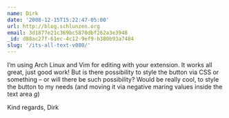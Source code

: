 ```yaml
---
name: Dirk
date: '2008-12-15T15:22:47-05:00'
url: http://blog.schlunzen.org
email: 3d1877e21c369bc5870dbf262a3e3948
_id: d88ac27f-61ec-4c12-9ef9-b380b93a7484
slug: '/its-all-text-v080/'
---
```


I’m using Arch Linux and Vim for editing with your extension. It works all
great, just good work! But is there possibility to style the button via CSS or
something – or will there be such possibility? Would be really cool, to style
the button to my needs (and moving it via negative maring values inside the
text area _g_)

Kind regards, Dirk
